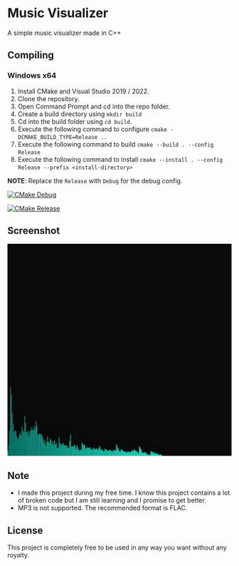 # Music Visualizer
A simple music visualizer made in C++

## Compiling

### Windows x64
1) Install CMake and Visual Studio 2019 / 2022.
2) Clone the repository.
3) Open Command Prompt and cd into the repo folder.
4) Create a build directory using `mkdir build`
5) Cd into the build folder using `cd build`.
6) Execute the following command to configure
     `cmake -DCMAKE_BUILD_TYPE=Release ..`
7) Execute the following command to build `cmake --build . --config Release`
9) Execute the following command to install `cmake --install . --config Release --prefix <install-directory>`

__NOTE__: Replace the `Release` with `Debug` for the debug config.

[![CMake Debug](https://github.com/dotslashinit-sh/music-visualizer/actions/workflows/cmake-windows-debug.yml/badge.svg)](https://github.com/dotslashinit-sh/music-visualizer/actions/workflows/cmake-windows-debug.yml)

[![CMake Release](https://github.com/dotslashinit-sh/music-visualizer/actions/workflows/cmake-windows-release.yml/badge.svg)](https://github.com/dotslashinit-sh/music-visualizer/actions/workflows/cmake-windows-release.yml)

## Screenshot
![visualizer-gif](images/visualizer-updated.gif)

## Note
- I made this project during my free time. I know this project contains a lot of broken code but I am still learning and I promise to get better.
- MP3 is not supported. The recommended format is FLAC.

## License
This project is completely free to be used in any way you want without any royalty.
